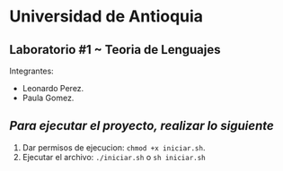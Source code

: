 Universidad de Antioquia
==================
Laboratorio #1 ~ Teoria de Lenguajes
------------------

Integrantes:
- Leonardo Perez.
- Paula Gomez.

*Para ejecutar el proyecto, realizar lo siguiente*
---------------------------------------------------
1. Dar permisos de ejecucion: `chmod +x iniciar.sh`.
2. Ejecutar el archivo: `./iniciar.sh` o `sh iniciar.sh`
